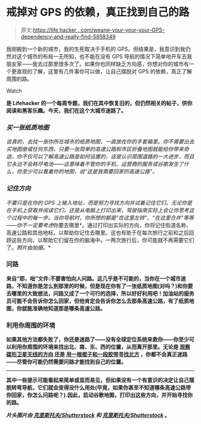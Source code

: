 # 戒掉对 GPS 的依赖，真正找到自己的路

> 原文:[https://life hacker . com/weane-your-your-your-GPS-dependency-and-really-find-5858349](https://lifehacker.com/wean-yourself-off-your-gps-dependency-and-actually-find-5858349)

我刚搬到一个新的城市，我的生死取决于手机的 GPS。但结果是，我意识到我仍然对这个城市的布局一无所知，也不能在没有 GPS 导航的情况下简单地开车去我朋友家——我去过那里很多次了。如果你也同样缺乏方向感，你想对你的城市有一个更直观的了解，这里有几件事你可以做，让自己摆脱对 GPS 的依赖，真正了解周围的路。

Watch

[](http://lifehacker.com/tag/blast-from-the-past)**是 Lifehacker 的一个每周专题，我们在其中恢复旧的，但仍然相关的帖子，供你阅读和黑客乐趣。今天，我们在这个大城市迷路了。**

### *买一张纸质地图*

*说真的，去找一张你所在城市的纸质地图，一直放在你的手套箱里。你不需要出去买地图册或任何东西，只要一张简单的高速公路和市区折叠地图就能给你带来奇迹。你不仅可以了解高速公路是如何设置的，这是认识周围道路的一大进步，而且它永远不会耗尽电池——这意味着不管你的手机、运营商的服务或谷歌发生了什么，你至少可以看着你的地图，说“这是我需要回家的高速公路”。*

### *记住方向*

*不要只是在你的 GPS 上输入地址，而是努力寻找方向并试着记住它们。无论你是在手机上获取并阅读它们，还是从电脑上打印出来，驾驶指南实际上会让你思考这个过程中的每一步。当你导航时，你所想的都是“在这里左转”、“在这里合并”等等——你不一定要考虑*你要去哪里*。通过打印出实际的方向，你将记住街道名称、高速公路和其他地标，以帮助你记住去哪里。这也有助于在每次旅行之前和之后回顾这些方向，以帮助它们留在你的脑海中。一两次旅行后，你可能就不再需要它们了。*照片由*[](http://www.flickr.com/photos/lordsutch/260292314/)*拍摄。**

### **问路**

**来自“耶，咄”文件:不要害怕向人问路。这几乎是不可能的，当你在一个城市迷路，不知道你是怎么到那里的时候，但是现在你有了一张纸质地图(对吗？)和你要去哪里的大致想法，问路又成了一个可行的选择，所以好好利用吧！加油站的服务员可能不会告诉你怎么回家，但他肯定会告诉你怎么去那条高速公路，有了纸质地图，你就能准确地知道那是哪条高速公路。**

### **利用你周围的环境**

**如果其他方法都失败了，你还是迷路了——没有全球定位系统来救你——你至少可以利用你周围的环境来找出北、南、东、西的位置，从而离开那里。无论是 [观察碟形卫星天线的方向](http://lifehacker.com/find-your-way-in-a-city-gps+free-by-paying-attention-to-the-ubiquitous-cues-5848756) 还是 [用一根棍子和一段胶带寻找北方](http://lifehacker.com/this-is-lifehacker-episode-three-day-off-5788446#_ga=1.153416632.1610386042.1433200380) ，你都不会真正迷路——尽管你可能仍然需要问路才能找到自己的位置。**

* * *

**其中一些提示可能看起来简单或显而易见，但如果没有一个有意识的决定让自己摆脱转弯导航，它们就会变得没什么用处(毕竟，如果你甚至不知道哪条高速公路带你回家，你怎么问路呢？).因此，启动谷歌地图，打印出这些方向，并开始寻找你的路。**

***片头图片由* [*克里斯托夫/Shutterstock*](http://www.shutterstock.com/pic-78671338/stock-photo-close-up-of-young-man-looking-up.html) *和* [*克里斯托夫/Shutterstock*](http://www.shutterstock.com/cat.mhtml?lang=en&search_source=search_form&version=llv1&anyorall=all&safesearch=1&searchterm=satellite+dish+white&photos=on&search_group=&horizontal=on&orient=&search_cat=&searchtermx=&photographer_name=&people_gender=&people_age=&people_ethnicity=&people_number=&commercial_ok=&color=&show_color_wheel=1&secondary_submit=Search#id=10370869&src=p-1411610) 。**